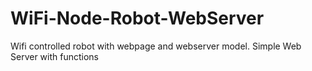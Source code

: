 # WiFi-Node-Robot-WebServer
Wifi controlled robot with webpage and webserver model. Simple Web Server with functions
